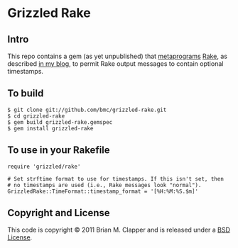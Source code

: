 # Grizzled Rake

## Intro

This repo contains a gem (as yet unpublished) that [metaprograms][]
[Rake][], as described [in my blog][], to permit Rake output messages to
contain optional timestamps.

## To build

    $ git clone git://github.com/bmc/grizzled-rake.git
    $ cd grizzled-rake
    $ gem build grizzled-rake.gemspec
    $ gem install grizzled-rake

## To use in your Rakefile

    require 'grizzled/rake'
    
    # Set strftime format to use for timestamps. If this isn't set, then
    # no timestamps are used (i.e., Rake messages look "normal").
    GrizzledRake::TimeFormat::timestamp_format = '[%H:%M:%S.$m]'

## Copyright and License

This code is copyright &copy; 2011 Brian M. Clapper and is released under a
[BSD License](LICENSE.md).

[Rake]: http://rake.rubyforge.org/
[metaprograms]: http://practicalruby.blogspot.com/2007/02/ruby-metaprogramming-introduction.html
[in my blog]: http://brizzled.clapper.org/id/109/

